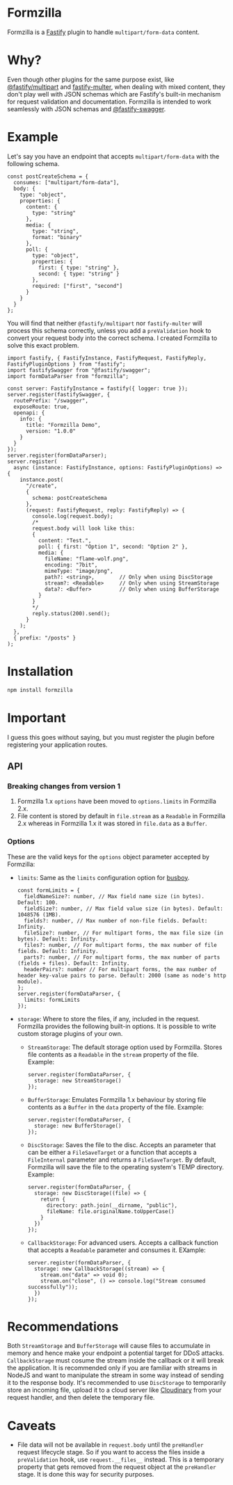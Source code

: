 # Formzilla

Formzilla is a [Fastify](http://fastify.io/) plugin to handle `multipart/form-data` content.

# Why?

Even though other plugins for the same purpose exist, like [@fastify/multipart][1] and [fastify-multer][2], when dealing with mixed content, they don't play well with JSON schemas which are Fastify's built-in mechanism for request validation and documentation. Formzilla is intended to work seamlessly with JSON schemas and [@fastify-swagger][3].


# Example

Let's say you have an endpoint that accepts `multipart/form-data` with the following schema.

```tsx
const postCreateSchema = {
  consumes: ["multipart/form-data"],
  body: {
    type: "object",
    properties: {
      content: {
        type: "string"
      },
      media: {
        type: "string",
        format: "binary"
      },
      poll: {
        type: "object",
        properties: {
          first: { type: "string" },
          second: { type: "string" }
        },
        required: ["first", "second"]
      }
    }
  }
};
```

You will find that neither `@fastify/multipart` nor `fastify-multer` will process this schema correctly, unless you add a `preValidation` hook to convert your request body into the correct schema. I created Formzilla to solve this exact problem.

```tsx
import fastify, { FastifyInstance, FastifyRequest, FastifyReply, FastifyPluginOptions } from "fastify";
import fastifySwagger from "@fastify/swagger";
import formDataParser from "formzilla";

const server: FastifyInstance = fastify({ logger: true });
server.register(fastifySwagger, {
  routePrefix: "/swagger",
  exposeRoute: true,
  openapi: {
    info: {
      title: "Formzilla Demo",
      version: "1.0.0"
    }
  }
});
server.register(formDataParser);
server.register(
  async (instance: FastifyInstance, options: FastifyPluginOptions) => {
    instance.post(
      "/create",
      {
        schema: postCreateSchema
      },
      (request: FastifyRequest, reply: FastifyReply) => {
        console.log(request.body);
        /*
        request.body will look like this:
        {
          content: "Test.",
          poll: { first: "Option 1", second: "Option 2" },
          media: {
            fileName: "flame-wolf.png",
            encoding: "7bit",
            mimeType: "image/png",
			path?: <string>,		// Only when using DiscStorage
			stream?: <Readable>		// Only when using StreamStorage
            data?: <Buffer>			// Only when using BufferStorage
          }
        }
        */
        reply.status(200).send();
      }
    );
  },
  { prefix: "/posts" }
);
```

# Installation

```sh
npm install formzilla
```

# Important

I guess this goes without saying, but you must register the plugin before registering your application routes.

## API

### Breaking changes from version 1

1. Formzilla 1.x `options` have been moved to `options.limits` in Formzilla 2.x.
2. File content is stored by default in `file.stream` as a `Readable` in Formzilla 2.x whereas in Formzilla 1.x it was stored in `file.data` as a `Buffer`.

### Options

These are the valid keys for the `options` object parameter accepted by Formzilla:

- `limits`: Same as the `limits` configuration option for [busboy][4].

  ```tsx
  const formLimits = {
    fieldNameSize?: number, // Max field name size (in bytes). Default: 100.
    fieldSize?: number, // Max field value size (in bytes). Default: 1048576 (1MB).
    fields?: number, // Max number of non-file fields. Default: Infinity.
    fileSize?: number, // For multipart forms, the max file size (in bytes). Default: Infinity.
    files?: number, // For multipart forms, the max number of file fields. Default: Infinity.
    parts?: number, // For multipart forms, the max number of parts (fields + files). Default: Infinity.
    headerPairs?: number // For multipart forms, the max number of header key-value pairs to parse. Default: 2000 (same as node's http module).
  };
  server.register(formDataParser, {
    limits: formLimits
  });
  ```

- `storage`: Where to store the files, if any, included in the request. Formzilla provides the following built-in options. It is possible to write custom storage plugins of your own.
  - `StreamStorage`: The default storage option used by Formzilla. Stores file contents as a `Readable` in the `stream` property of the file. Example:
    ```tsx
    server.register(formDataParser, {
      storage: new StreamStorage()
    });
    ```
  - `BufferStorage`: Emulates Formzilla 1.x behaviour by storing file contents as a `Buffer` in the `data` property of the file. Example:
    ```tsx
    server.register(formDataParser, {
      storage: new BufferStorage()
    });
    ```
  - `DiscStorage`: Saves the file to the disc. Accepts an parameter that can be either a `FileSaveTarget` or a function that accepts a `FileInternal` parameter and returns a `FileSaveTarget`. By default, Formzilla will save the file to the operating system's TEMP directory. Example:
    ```tsx
    server.register(formDataParser, {
      storage: new DiscStorage((file) => {
      	return {
          directory: path.join(__dirname, "public"),
          fileName: file.originalName.toUpperCase()
        }
      })
    });
    ```
  - `CallbackStorage`: For advanced users. Accepts a callback function that accepts a `Readable` parameter and consumes it. EXample:
    ```tsx
    server.register(formDataParser, {
      storage: new CallbackStorage((stream) => {
        stream.on("data" => void 0);
        stream.on("close", () => console.log("Stream consumed successfully"));
      })
    });
    ```
# Recommendations

Both `StreamStorage` and `BufferStorage` will cause files to accumulate in memory and hence make your endpoint a potential target for DDoS attacks. `CallbackStorage` must cosume the stream inside the callback or it will break the application. It is recommended only if you are familiar with streams in NodeJS and want to manipulate the stream in some way instead of sending it to the response body. It's recommended to use `DiscStorage` to temporarily store an incoming file, upload it to a cloud server like [Cloudinary][5] from your request handler, and then delete the temporary file.

# Caveats

- File data will not be available in `request.body` until the `preHandler` request lifecycle stage. So if you want to access the files inside a `preValidation` hook, use `request.__files__` instead. This is a temporary property that gets removed from the request object at the `preHandler` stage. It is done this way for security purposes.

[1]: https://github.com/fastify/fastify-multipart
[2]: https://github.com/fox1t/fastify-multer
[3]: https://github.com/fastify/fastify-swagger
[4]: https://github.com/mscdex/busboy
[5]: https://cloudinary.com